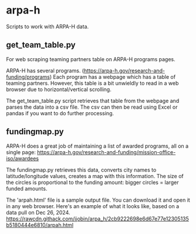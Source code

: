 # arpa-h

Scripts to work with ARPA-H data.

## get_team_table.py

For web scraping teaming partners table on ARPA-H programs pages.

ARPA-H has several programs. (https://arpa-h.gov/research-and-funding/programs)
Each program has a webpage which has a table of teaming partners.
However, this table is a bit unwieldly to read in a web browser due to horizontal/vertical scrolling.

The get_team_table.py script retrieves that table from the webpage and parses the data into a csv file.
The csv can then be read using Excel or pandas if you want to do further processing.

## fundingmap.py

ARPA-H does a great job of maintaining a list of awarded programs, all on a single page:
https://arpa-h.gov/research-and-funding/mission-office-iso/awardees

The fundingmap.py retrieves this data, converts city names to latitude/longitude values, creates a map with this information.
The size of the circles is proportional to the funding amount: bigger circles = larger funded amounts.

The 'arpah.html' file is a sample output file. You can download it and open it in any web browser. Here's an example of what it looks like, based on a data pull on Dec 26, 2024.
https://rawcdn.githack.com/jjobin/arpa_h/2cb9222698e6d67e77e12305135b5180444e6810/arpah.html
